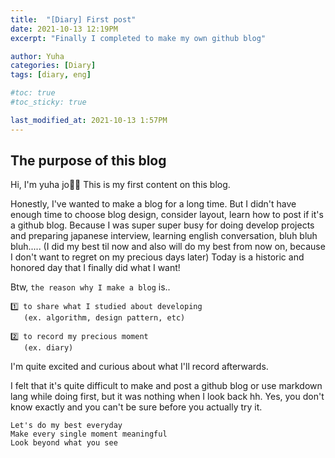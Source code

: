 ```yaml
---
title:  "[Diary] First post"
date: 2021-10-13 12:19PM
excerpt: "Finally I completed to make my own github blog"

author: Yuha
categories: [Diary]
tags: [diary, eng]

#toc: true
#toc_sticky: true

last_modified_at: 2021-10-13 1:57PM
---
```


## The purpose of this blog

Hi, I'm yuha jo👋🏻
This is my first content on this blog.

Honestly, I've wanted to make a blog for a long time. But I didn't have enough time to choose blog design, consider layout, learn how to post if it's a github blog. Because I was super super busy for doing develop projects and preparing japanese interview, learning english conversation, bluh bluh bluh..... (I did my best til now and also will do my best from now on, because I don't want to regret on my precious days later) 
Today is a historic and honored day that I finally did what I want!

Btw, `the reason why I make a blog` is..
```
1️⃣ to share what I studied about developing 
   (ex. algorithm, design pattern, etc)

2️⃣ to record my precious moment 
   (ex. diary)
```

I'm quite excited and curious about what I'll record afterwards.

I felt that it's quite difficult to make and post a github blog or use markdown lang while doing first, but it was nothing when I look back hh.
Yes, you don't know exactly and you can't be sure before you actually try it.

```
Let's do my best everyday
Make every single moment meaningful
Look beyond what you see
```